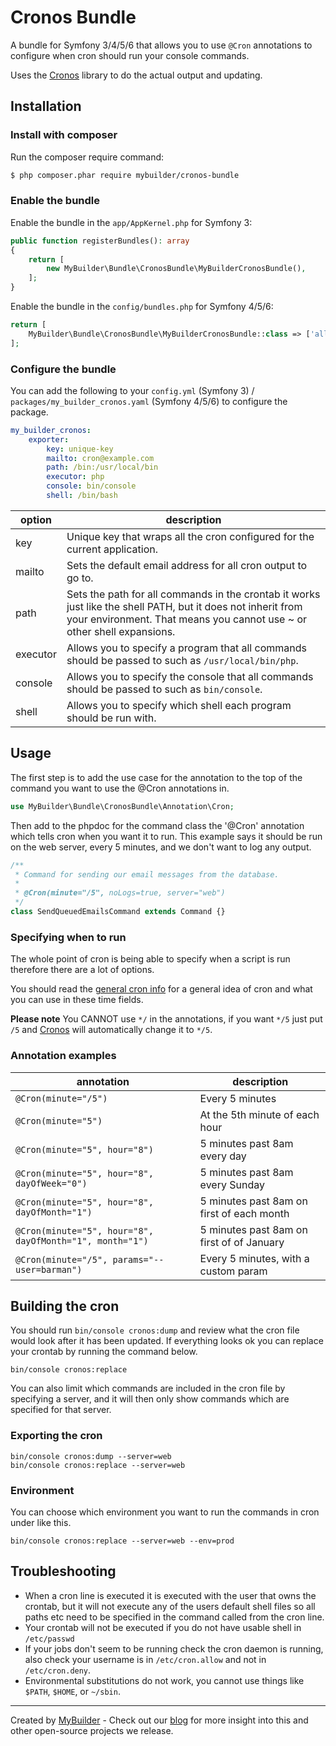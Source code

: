 # Cronos Bundle

A bundle for Symfony 3/4/5/6 that allows you to use `@Cron` annotations to configure when cron should run your console commands.

Uses the [Cronos](https://github.com/mybuilder/cronos) library to do the actual output and updating.

## Installation

### Install with composer

Run the composer require command:

```bash
$ php composer.phar require mybuilder/cronos-bundle
```

### Enable the bundle

Enable the bundle in the `app/AppKernel.php` for Symfony 3:

```php
public function registerBundles(): array
{
    return [
        new MyBuilder\Bundle\CronosBundle\MyBuilderCronosBundle(),
    ];
}
```

Enable the bundle in the `config/bundles.php` for Symfony 4/5/6:

```php
return [
    MyBuilder\Bundle\CronosBundle\MyBuilderCronosBundle::class => ['all' => true],
];
```

### Configure the bundle

You can add the following to your `config.yml` (Symfony 3) / `packages/my_builder_cronos.yaml` (Symfony 4/5/6) to configure the package.

```yaml
my_builder_cronos:
    exporter:
        key: unique-key
        mailto: cron@example.com
        path: /bin:/usr/local/bin
        executor: php
        console: bin/console
        shell: /bin/bash
```

| option   | description                                                                                                                                                                            |
|----------|----------------------------------------------------------------------------------------------------------------------------------------------------------------------------------------|
| key      | Unique key that wraps all the cron configured for the current application.                                                                                                             |
| mailto   | Sets the default email address for all cron output to go to.                                                                                                                           |
| path     | Sets the path for all commands in the crontab it works just like the shell PATH, but it does not inherit from your environment. That means you cannot use ~ or other shell expansions. |
| executor | Allows you to specify a program that all commands should be passed to such as `/usr/local/bin/php`.                                                                                    |
| console  | Allows you to specify the console that all commands should be passed to such as `bin/console`.                                                                                         |
| shell    | Allows you to specify which shell each program should be run with.                                                                                                                     |

## Usage

The first step is to add the use case for the annotation to the top of the command you want to use the @Cron annotations in.

```php
use MyBuilder\Bundle\CronosBundle\Annotation\Cron;
```

Then add to the phpdoc for the command class the '@Cron' annotation which tells cron when you want it to run.
This example says it should be run on the web server, every 5 minutes, and we don't want to log any output.

```php
/**
 * Command for sending our email messages from the database.
 *
 * @Cron(minute="/5", noLogs=true, server="web")
 */
class SendQueuedEmailsCommand extends Command {}
```

### Specifying when to run

The whole point of cron is being able to specify when a script is run therefore there are a lot of options.

You should read the [general cron info](http://en.wikipedia.org/wiki/Cron) for a general idea of cron and what you can use in these time fields.

**Please note** You CANNOT use `*/` in the annotations, if you want `*/5` just put `/5` and [Cronos](https://github.com/mybuilder/cronos) will automatically change it to `*/5`.

### Annotation examples

| annotation                                               | description                               |
|----------------------------------------------------------|-------------------------------------------|
| `@Cron(minute="/5")`                                     | Every 5 minutes                           |
| `@Cron(minute="5")`                                      | At the 5th minute of each hour            |
| `@Cron(minute="5", hour="8")`                            | 5 minutes past 8am every day              |
| `@Cron(minute="5", hour="8", dayOfWeek="0")`             | 5 minutes past 8am every Sunday           |
| `@Cron(minute="5", hour="8", dayOfMonth="1")`            | 5 minutes past 8am on first of each month |
| `@Cron(minute="5", hour="8", dayOfMonth="1", month="1")` | 5 minutes past 8am on first of of January |
| `@Cron(minute="/5", params="--user=barman")`             | Every 5 minutes, with a custom param      |

## Building the cron

You should run `bin/console cronos:dump` and review what the cron file would look after it has been updated.
If everything looks ok you can replace your crontab by running the command below.

`bin/console cronos:replace`

You can also limit which commands are included in the cron file by specifying a server, and it will then only show commands which are specified for that server.

### Exporting the cron

    bin/console cronos:dump --server=web
    bin/console cronos:replace --server=web

### Environment

You can choose which environment you want to run the commands in cron under like this.

`bin/console cronos:replace --server=web --env=prod`

## Troubleshooting

* When a cron line is executed it is executed with the user that owns the crontab, but it will not execute any of the users default shell files so all paths etc need to be specified in the command called from the cron line.
* Your crontab will not be executed if you do not have usable shell in `/etc/passwd`
* If your jobs don't seem to be running check the cron daemon is running, also check your username is in `/etc/cron.allow` and not in `/etc/cron.deny`.
* Environmental substitutions do not work, you cannot use things like `$PATH`, `$HOME`, or `~/sbin`.

---

Created by [MyBuilder](http://www.mybuilder.com/) - Check out our [blog](http://tech.mybuilder.com/) for more insight into this and other open-source projects we release.
